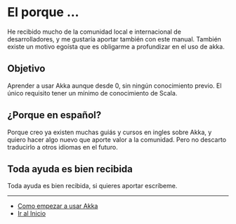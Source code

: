# El porque ...

He recibido mucho de la comunidad local e internacional de desarrolladores, y me gustaría aportar también con este manual.
También existe un motivo egoísta que es obligarme a profundizar en el uso de akka.

## Objetivo 

Aprender a usar Akka aunque desde 0, sin ningún conocimiento previo. El único requisito tener un mínimo de conocimiento de Scala.

## ¿Porque en español?

Porque creo ya existen muchas guiás y cursos en ingles sobre Akka, y quiero hacer algo nuevo que aporte valor a la comunidad.
Pero no descarto traducirlo a otros idiomas en el futuro.

## Toda ayuda es bien recibida

Toda ayuda es bien recibida, si quieres aportar escríbeme.

---

- [Como empezar a usar Akka](./01_how_to_begin.md)
- [Ir al Inicio](../README.md) 
 
